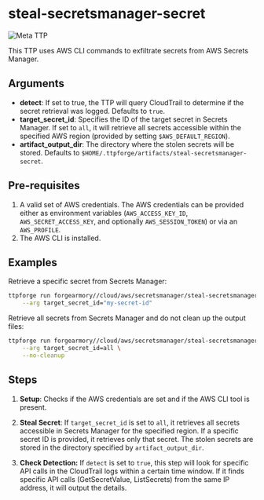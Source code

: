 # steal-secretsmanager-secret

![Meta TTP](https://img.shields.io/badge/Meta_TTP-blue)

This TTP uses AWS CLI commands to exfiltrate secrets from AWS Secrets Manager.

## Arguments

- **detect**: If set to true, the TTP will
  query CloudTrail to determine if the secret
  retrieval was logged. Defaults to `true`.
- **target_secret_id**: Specifies the ID of the target secret in Secrets
  Manager. If set to `all`, it will retrieve all secrets accessible within
  the specified AWS region (provided by setting `$AWS_DEFAULT_REGION`).
- **artifact_output_dir**: The directory where the stolen secrets will be
  stored. Defaults to `$HOME/.ttpforge/artifacts/steal-secretsmanager-secret`.

## Pre-requisites

1. A valid set of AWS credentials. The AWS credentials can be
   provided either as environment variables (`AWS_ACCESS_KEY_ID`,
   `AWS_SECRET_ACCESS_KEY`, and optionally `AWS_SESSION_TOKEN`) or
   via an `AWS_PROFILE`.
1. The AWS CLI is installed.

## Examples

Retrieve a specific secret from Secrets Manager:

```bash
ttpforge run forgearmory//cloud/aws/secretsmanager/steal-secretsmanager-secret/steal-secretsmanager-secret.yaml \
    --arg target_secret_id="my-secret-id"
```

Retrieve all secrets from Secrets Manager and do not
clean up the output files:

```bash
ttpforge run forgearmory//cloud/aws/secretsmanager/steal-secretsmanager-secret/steal-secretsmanager-secret.yaml \
    --arg target_secret_id=all \
    --no-cleanup
```

## Steps

1. **Setup**: Checks if the AWS credentials are set and if the AWS CLI
   tool is present.

1. **Steal Secret**: If `target_secret_id` is set to `all`, it retrieves
   all secrets accessible in Secrets Manager for the specified region. If a
   specific secret ID is provided, it retrieves only that secret. The
   stolen secrets are stored in the directory specified by
   `artifact_output_dir`.

1. **Check Detection:** If `detect` is set to `true`, this step will look
   for specific API calls in the CloudTrail logs within a certain time
   window. If it finds specific API calls (GetSecretValue, ListSecrets)
   from the same IP address, it will output the details.
